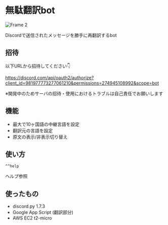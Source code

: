 # 無駄翻訳bot

![Frame 2](https://user-images.githubusercontent.com/65887771/171993445-42c0909b-fd47-4283-b719-16b94dd7838c.png)

Discordで送信されたメッセージを勝手に再翻訳するbot

## 招待

以下URLから招待してください👇

https://discord.com/api/oauth2/authorize?client_id=981977773277061210&permissions=274945108992&scope=bot

※開発中のためサーバの招待・使用におけるトラブルは自己責任でお願いします

## 機能

- 最大で10ヶ国語の中継言語を設定
- 翻訳元の言語を設定
- 原文の表示/非表示切り替え

## 使い方

```^^help```

ヘルプ参照

## 使ったもの

- discord.py 1.7.3
- Google App Script (翻訳部分)
- AWS EC2 t2-micro

